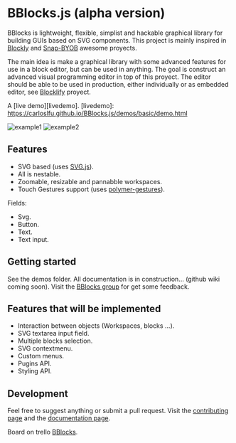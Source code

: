 # BBlocks.js (alpha version)

BBlocks is lightweight, flexible, simplist and hackable graphical library for building GUIs based on SVG components. This project is mainly inspired in [Blockly][blockly-git] and [Snap-BYOB][snap-git] awesome proyects.

The main idea is make a graphical library with some advanced features for use in a block editor, but can be used in anything. The goal is construct an advanced visual programming editor in top of this proyect. The editor should be able to be used in production, either individually or as embedded editor, see [Blocklify][blocklify-git] proyect.

A [live demo][livedemo].
[livedemo]: https://carloslfu.github.io/BBlocks.js/demos/basic/demo.html

![example1](https://github.com/carloslfu/BBlocks.js/blob/master/BB.jpg)
![example2](https://github.com/carloslfu/BBlocks.js/blob/master/BB_with_zoom.jpg)

## Features

- SVG based (uses [SVG.js][svgjs-git]).
- All is nestable.
- Zoomable, resizable and pannabble workspaces.
- Touch Gestures support (uses [polymer-gestures][polymer-gestures-git]).

Fields:

- Svg.
- Button.
- Text.
- Text input.

## Getting started

See the demos folder. All documentation is in construction... (github wiki coming soon). Visit the [BBlocks group][BBlocks-group] for get some feedback.

## Features that will be implemented

- Interaction between objects (Workspaces, blocks ...).
- SVG textarea input field.
- Multiple blocks selection.
- SVG contextmenu.
- Custom menus.
- Pugins API.
- Styling API.

## Development

Feel free to suggest anything or submit a pull request. Visit the [contributing page][Contributing-guide] and the [documentation page][docs-page].

Board on trello [BBlocks][BBlocks-trello].

[BBlocks-group]: https://groups.google.com/forum/?hl=es#!forum/bblocks
[Contributing-guide]: https://github.com/carloslfu/BBlocks.js/blob/master/CONTRIBUTING.md
[docs-page]: https://github.com/carloslfu/BBlocks.js/blob/master/DOCS.md
[BBlocks-trello]: https://trello.com/b/0u71Uj56/bblocks-js

[blockly-git]: https://github.com/google/blockly
[snap-git]: https://github.com/jmoenig/Snap--Build-Your-Own-Blocks
[blocklify-git]: https://github.com/carloslfu/blocklify
[pep-git]: https://github.com/jquery/PEP
[svgjs-git]: https://github.com/wout/svg.js
[polymer-gestures-git]:https://github.com/Polymer/polymer-gestures
